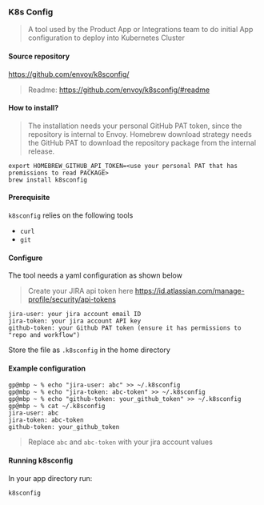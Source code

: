 ### K8s Config

> A tool used by the Product App or Integrations team to do initial App configuration to deploy into Kubernetes Cluster 

#### Source repository

https://github.com/envoy/k8sconfig/

> Readme: https://github.com/envoy/k8sconfig/#readme

#### How to install?

> The installation needs your personal GitHub PAT token, since the repository is internal to Envoy. Homebrew download strategy needs the GitHub PAT to download the repository package from the internal release.

```
export HOMEBREW_GITHUB_API_TOKEN=<use your personal PAT that has premissions to read PACKAGE> 
brew install k8sconfig
```

#### Prerequisite

`k8sconfig` relies on the following tools

* `curl`
* `git`


#### Configure

The tool needs a yaml configuration as shown below

> Create your JIRA api token here https://id.atlassian.com/manage-profile/security/api-tokens

```
jira-user: your jira account email ID
jira-token: your jira account API key
github-token: your Github PAT token (ensure it has permissions to "repo and workflow")
```

Store the file as `.k8sconfig` in the home directory

#### Example configuration

```
gp@mbp ~ % echo "jira-user: abc" >> ~/.k8sconfig
gp@mbp ~ % echo "jira-token: abc-token" >> ~/.k8sconfig
gp@mbp ~ % echo "github-token: your_github_token" >> ~/.k8sconfig
gp@mbp ~ % cat ~/.k8sconfig
jira-user: abc
jira-token: abc-token
github-token: your_github_token
```

> Replace `abc` and `abc-token` with your jira account values

#### Running k8sconfig
In your app directory run:
```bash
k8sconfig
```
